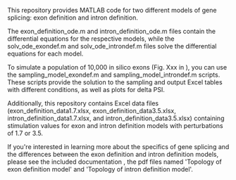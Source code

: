 

This repository provides MATLAB code for two different models of gene splicing: exon definition and intron definition.

The exon_definition_ode.m and intron_definition_ode.m files contain the differential equations for the respective models, while the solv_ode_exondef.m and solv_ode_introndef.m files solve the differential equations for each model.

To simulate a population of 10,000 in silico exons (Fig. Xxx in <citation of the paper>), you can use the sampling_model_exondef.m and sampling_model_introndef.m scripts. These scripts provide the solution to the sampling and output Excel tables with different conditions, as well as plots for delta PSI.

Additionally, this repository contains Excel data files (exon_definition_data1.7.xlsx, exon_definition_data3.5.xlsx, intron_definition_data1.7.xlsx, and intron_definition_data3.5.xlsx) containing stimulation values for exon and intron definition models with perturbations of 1.7 or 3.5.

If you're interested in learning more about the specifics of gene splicing and the differences between the exon definition and intron definition models, please see the included documentation , the pdf files named 'Topology of exon definition model' and 'Topology of intron definition model'.
 
